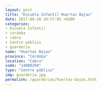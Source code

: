 ```yaml
---
layout: post
title: "Escuela Infantil Huertas Bajas"
date: 2017-09-20 20:57:05 +0200
categories:
- Escuela Infantil
- cordoba
- cabra
- Centro público
- guarderia
name: "Huertas Bajas"
province: "Córdoba"
location: "Cabra"
code: "14008299"
type: "Centro público"
img: guarderia.jpg
permalink: /guarderias/huertas-bajas.html
---
```

